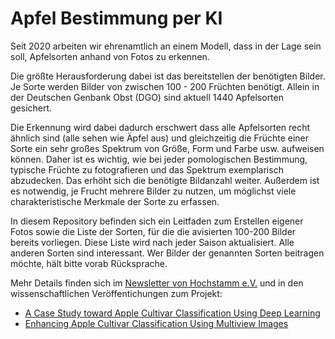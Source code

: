 # Apfel Bestimmung per KI

Seit 2020 arbeiten wir ehrenamtlich an einem Modell, dass in der Lage sein soll, Apfelsorten anhand von Fotos zu erkennen.

Die größte Herausforderung dabei ist das bereitstellen der benötigten Bilder. Je Sorte werden Bilder von zwischen 100 - 200 Früchten benötigt. 
Allein in der Deutschen Genbank Obst (DGO) sind aktuell 1440 Apfelsorten gesichert.

Die Erkennung wird dabei dadurch erschwert dass alle Apfelsorten recht ähnlich sind (alle sehen wie Äpfel aus) und gleichzeitig die Früchte einer Sorte ein sehr großes Spektrum von Größe, Form und Farbe usw. aufweisen können. 
Daher ist es wichtig, wie bei jeder pomologischen Bestimmung, typische Früchte zu fotografieren und das Spektrum exemplarisch abzudecken. 
Das erhöht sich die benötigte Bildanzahl weiter. 
Außerdem ist es notwendig, je Frucht mehrere Bilder zu nutzen, um möglichst viele charakteristische Merkmale der Sorte zu erfassen.

In diesem Repository befinden sich ein Leitfaden zum Erstellen eigener Fotos sowie die Liste der Sorten, für die die avisierten 100-200 Bilder bereits vorliegen. 
Diese Liste wird nach jeder Saison aktualisiert. 
Alle anderen Sorten sind interessant. 
Wer Bilder der genannten Sorten beitragen möchte, hält bitte vorab Rücksprache.     

Mehr Details finden sich im [Newsletter von Hochstamm e.V.](https://www.hochstamm-deutschland.de/nachricht/apfelsorten-per-app-erkennen-wird-es-das-geben) und in den wissenschaftlichen Veröffentichungen zum Projekt:

- [A Case Study toward Apple Cultivar Classification Using Deep Learning](https://www.mdpi.com/2624-7402/5/2/50)
- [Enhancing Apple Cultivar Classification Using Multiview Images](https://www.mdpi.com/2313-433X/10/4/94)
